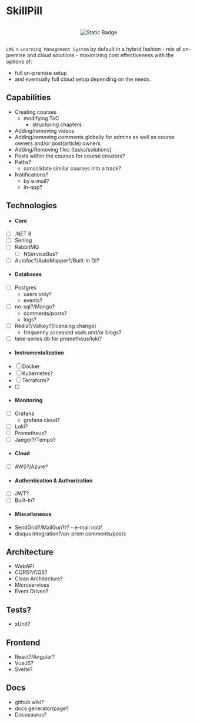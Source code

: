 # SkillPill

<div style="display: flex; flex-wrap: wrap; justify-content: center; align-items: center; text-align: center;">

  ![Static Badge](https://img.shields.io/badge/under-construction-yellow)
  
</div>

`LMS` = `Learning Management System` by default in a hybrid fashion - mix of on-premise and cloud solutions - maximizing cost effectiveness with the options of:
- full on-premise setup 
- and eventually full cloud setup 
depending on the needs.


## Capabilities 
- Creating courses
  - modifying ToC
    - structuring chapters
- Adding/removing videos
- Adding/removing comments globally for admins as well as course owners and/or post(article) owners
- Adding/Removing files (tasks/solutions)
- Posts within the courses for course creators?
- Paths?
  - consolidate similar courses into a track?
- Notifications?
  - by e-mail?
  - in-app?

## Technologies
* #### Core
- [ ] .NET 8
- [ ] Serilog
- [ ] RabbitMQ
  - [ ] NServiceBus?
- [ ] Autofac?/AutoMapper?/Built-in DI?

* #### Databases
- [ ] Postgres
  - users only?
  - events?
- [ ] no-sql?/Mongo?
  - comments/posts?
  - logs?
- [ ] Redis?/Valkey?(licensing change)
  - frequently accessed vods and/or blogs?
- [ ] time-series db for prometheus/loki?

* #### Instrumentalization
- [ ] Docker
- [ ] Kubernetes?
- [ ] Terraform?
- [ ] 

* #### Monitoring
- [ ] Grafana
  - grafana cloud?
- [ ] Loki?
- [ ] Prometheus?
- [ ] Jaeger?/Tempo?

* #### Cloud
- [ ] AWS?/Azure?

* #### Authentication & Authorization
- [ ] JWT?
- [ ] Built-in?

* #### Miscellaneous
- SendGrid?/MailGun?/? - e-mail notif
- disqus integration?/on-prem comments/posts

## Architecture
- WebAPI
- CQRS?/CQS?
- Clean Architecture?
- Microservices
- Event Driven?

## Tests?
- xUnit?

## Frontend
- React?/Angular?
- VueJS?
- Svelte?

## Docs
- github wiki?
- docs generator/page?
- Docusaurus?
